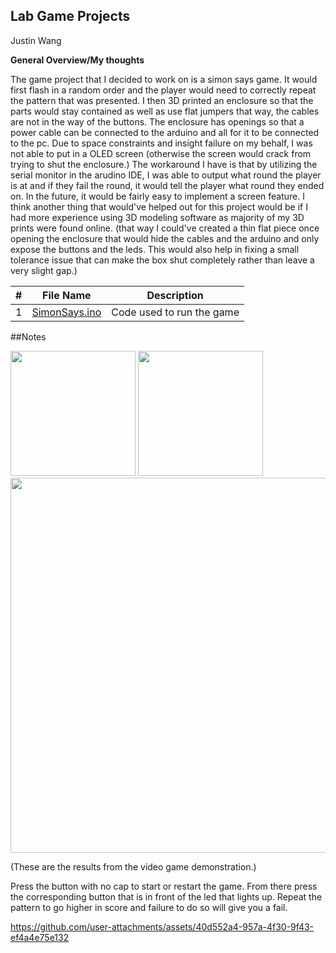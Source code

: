 ## Lab Game Projects
Justin Wang

 **General Overview/My thoughts**

The  game project that I decided to work on is a simon says game. It would first flash in a random order and the player would need to correctly repeat the pattern that was presented. I then 3D printed an enclosure so that the parts would stay contained as well as use flat jumpers that way, the cables are not in the way of the buttons. The enclosure has openings so that a power cable can be connected to the arduino and all for it to be connected to the pc. Due to  space constraints and insight failure on my behalf, I was not able to put in a OLED screen (otherwise the screen would crack from trying to shut the enclosure.) The workaround I have is that by utilizing the serial monitor in the arudino IDE, I was able to output what round the player is at and if they fail the round, it would tell the player what round they ended on. In the future, it would be fairly easy to implement a screen feature. I think another thing that would've helped out for this project would be if I had more experience using 3D modeling software as majority of my 3D prints were found online. (that way I could've created a thin flat piece once opening the enclosure that would hide the cables and the arduino and only expose the buttons and the leds. This would also help in fixing a small tolerance issue that can make the box shut completely rather than leave a very slight gap.) 


| # | File Name | Description |
| :-: | ----------- | ---------------------- |
| 1 | [SimonSays.ino](./SimonSays.ino) | Code used to run the game |



  ##Notes

  <img src=  "https://github.com/user-attachments/assets/b9cf7b78-84bf-4280-8ad6-6897323665f0" width = 200>

  <img src=  "https://github.com/user-attachments/assets/09ce3974-259b-4207-bead-cc33beb88e07" width = 200>

  <img src= "https://github.com/user-attachments/assets/df40f33f-c047-4bf1-9dc5-7dd8efe32d19" width = 600> 
  
  (These are the results from the video game demonstration.)



  Press the button with no cap to start or restart the game. From there press the corresponding button that is in front of the led that lights up. Repeat the pattern to go higher in score and failure to do so will give you a fail. 
  

https://github.com/user-attachments/assets/40d552a4-957a-4f30-9f43-ef4a4e75e132

